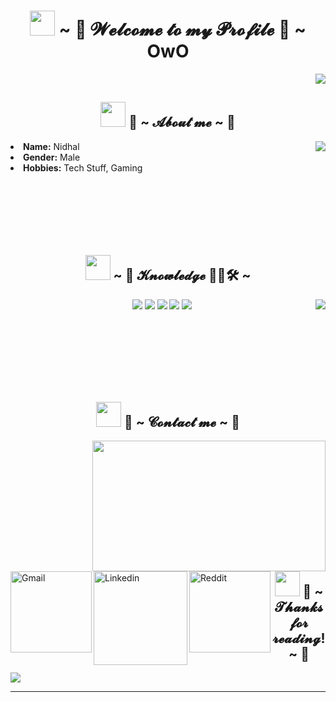 <body>
   <h1 align="center"><img height="40" src="https://raw.githubusercontent.com/innng/innng/master/assets/kyubey.gif"/> ~ 💖 𝓦𝓮𝓵𝓬𝓸𝓶𝓮 𝓽𝓸 𝓶𝔂 𝓟𝓻𝓸𝓯𝓲𝓵𝓮 👋 ~ OwO</h1>
   <div align="right"><img src="[https://i.imgur.com/jx17oHT.gif](https://imgs.search.brave.com/f5Mzs8OYQ8F8bpFBtB-R6WKaXRfwdTz9ykPcBK0rkA0/rs:fit:450:360:1/g:ce/aHR0cHM6Ly9pLnJl/ZGQuaXQvbjdxdDd6/M3psOHE1MS5naWY.gif)"></div>
   <div>
      <h2 align="center"><img height="40" src="https://raw.githubusercontent.com/innng/innng/master/assets/kyubey.gif"/> 🦊 ~ 𝓐𝓫𝓸𝓾𝓽 𝓶𝓮 ~ 💬 </h2>
      <img src="https://64.media.tumblr.com/e1f1c97123ae217eb731500e502e0083/tumblr_n9dxcikmIU1qc9zfzo7_r1_250.gif" align="right">
      <li>
         <b>Name:</b> Nidhal
      </li>
      <li>
         <b>Gender:</b> Male
      </li>
      <li>
         <b>Hobbies:</b> Tech Stuff, Gaming
      </li>
   </div>
   <div>
      <br><br><br><br><br><br>
      <h2 align="center"><img height="40" src="https://raw.githubusercontent.com/innng/innng/master/assets/kyubey.gif"/> ~ 📇 𝓚𝓷𝓸𝔀𝓵𝓮𝓭𝓰𝓮 👨‍💻🛠 ~</h2>
      <p>
         <img src="https://i.pinimg.com/originals/8d/4b/77/8d4b77c44b7a68c0fd609411e2c0ec3c.gif" align="right">
   </div>
   <div>
      <p align="center"><img src="https://img.shields.io/badge/html5%20-%23E34F26.svg?&style=for-the-badge&logo=html5&logoColor=white"/> <img src="https://img.shields.io/badge/css3%20-%231572B6.svg?&style=for-the-badge&logo=css3&logoColor=white"/>
         <img src="https://img.shields.io/badge/node.js%20-%2343853D.svg?&style=for-the-badge&logo=node.js&logoColor=white"/> <img src="https://img.shields.io/badge/javascript%20-%23323330.svg?&style=for-the-badge&logo=javascript&logoColor=%23F7DF1E"/> <img src="https://img.shields.io/badge/git%20-%23F05033.svg?&style=for-the-badge&logo=git&logoColor=white"/>
      </p>
      <br><br><br><br><br><br>
      <h2 align="center"><img height="40" src="https://raw.githubusercontent.com/innng/innng/master/assets/kyubey.gif"/> 📝 ~ 𝓒𝓸𝓷𝓽𝓪𝓬𝓽 𝓶𝓮 ~ 📝</h2>
      <img src="https://i.imgur.com/KXx0cCx.gif" align="right" width="373.5px" height="208.5px">
      <p><a href="mailto:mednidhal.abida@gmail.com">
 <img align="left" alt="Gmail" width="130" hight="100" src="https://github.com/Xx-Ashutosh-xX/Xx-Ashutosh-xX/blob/master/assets/icons/gmail.png" />
</a>
<a href="https://www.linkedin.com">
  <img align="left" alt="Linkedin" width="150" hight="100" src="https://github.com/Xx-Ashutosh-xX/Xx-Ashutosh-xX/blob/master/assets/icons/linkedin.png" />
</br>
</br>
</br>
</a>
<a href="https://www.reddit.com/user/nidhalabida">
  <img align="left" alt=" Reddit" width="130" hight="100" src="https://github.com/Xx-Ashutosh-xX/Xx-Ashutosh-xX/blob/master/assets/icons/reddit.png" />
</a>
</p>
   </div>
   <div>
      <br><br><br><br><br><br>
      <h2 align="center"><img height="40" src="https://raw.githubusercontent.com/innng/innng/master/assets/kyubey.gif"/> 💖 ~ 𝓣𝓱𝓪𝓷𝓴𝓼 𝓯𝓸𝓻 𝓻𝓮𝓪𝓭𝓲𝓷𝓰! ~ 💖</h2>
      <div align="left">
         <img src="https://imgs.search.brave.com/vm4gqVxbhhkBG_F8mkM1BCuAoxEAE7aXGyWsPwFJeVE/rs:fit:640:640:1/g:ce/aHR0cHM6Ly91cGxv/YWQtb3MtYmJzLm1p/aG95by5jb20vdXBs/b2FkLzIwMjAvMTEv/MTkvMTA0OTY0NS9h/ZDU0ZGU5MzA4MTMy/M2M5YTBmMDdkMDJh/YmFlOGM0OV80NTk5/OTI2NTgxOTk3NDM5/MDAzLmdpZj94LW9z/cy1wcm9jZXNzPWlt/YWdlL3Jlc2l6ZSxz/Xzc0MC9xdWFsaXR5/LHFfODAvYXV0by1v/cmllbnQsMC9pbnRl/cmxhY2UsMS9mb3Jt/YXQsZ2lm.gif">
      </div>
      <hr>
   </div>
   </div>
</body>

